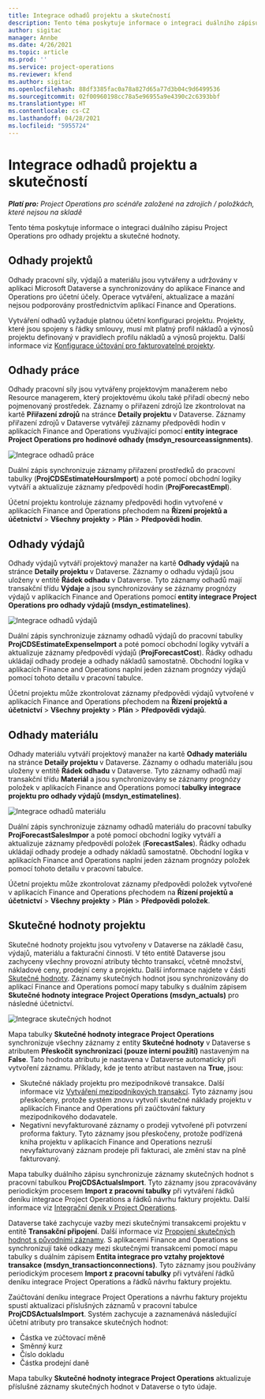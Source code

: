 ```yaml
---
title: Integrace odhadů projektu a skutečností
description: Tento téma poskytuje informace o integraci duálního zápisu Project Operations pro odhady projektu a skutečné hodnoty.
author: sigitac
manager: Annbe
ms.date: 4/26/2021
ms.topic: article
ms.prod: ''
ms.service: project-operations
ms.reviewer: kfend
ms.author: sigitac
ms.openlocfilehash: 88df3385fac0a78a827d65a77d3b04c9d6499536
ms.sourcegitcommit: 02f00960198cc78a5e96955a9e4390c2c6393bbf
ms.translationtype: HT
ms.contentlocale: cs-CZ
ms.lasthandoff: 04/28/2021
ms.locfileid: "5955724"
---
```

# <a name="project-estimates-and-actuals-integration"></a>Integrace odhadů projektu a skutečností

_**Platí pro:** Project Operations pro scénáře založené na zdrojích / položkách, které nejsou na skladě_

Tento téma poskytuje informace o integraci duálního zápisu Project Operations pro odhady projektu a skutečné hodnoty.

## <a name="project-estimates"></a>Odhady projektů

Odhady pracovní síly, výdajů a materiálu jsou vytvářeny a udržovány v aplikaci Microsoft Dataverse a synchronizovány do aplikace Finance and Operations pro účetní účely. Operace vytváření, aktualizace a mazání nejsou podporovány prostřednictvím aplikací Finance and Operations.

Vytváření odhadů vyžaduje platnou účetní konfiguraci projektu. Projekty, které jsou spojeny s řádky smlouvy, musí mít platný profil nákladů a výnosů projektu definovaný v pravidlech profilu nákladů a výnosů projektu. Další informace viz [Konfigurace účtování pro fakturovatelné projekty](../project-accounting/configure-accounting-billable-projects.md#configure-project-cost-and-revenue-profile-rules).

## <a name="labor-estimates"></a>Odhady práce

Odhady pracovní síly jsou vytvářeny projektovým manažerem nebo Resource managerem, který projektovému úkolu také přiřadí obecný nebo pojmenovaný prostředek. Záznamy o přiřazení zdrojů lze zkontrolovat na kartě **Přiřazení zdrojů** na stránce **Detaily projektu** v Dataverse. Záznamy přiřazení zdrojů v Dataverse vytvářejí záznamy předpovědi hodin v aplikacích Finance and Operations využívající pomocí **entity integrace Project Operations pro hodinové odhady (msdyn\_resourceassignments)**.

   ![Integrace odhadů práce](./Media/DW4LaborEstimates.png)

Duální zápis synchronizuje záznamy přiřazení prostředků do pracovní tabulky (**ProjCDSEstimateHoursImport**) a poté pomocí obchodní logiky vytváří a aktualizuje záznamy předpovědí hodin (**ProjForecastEmpl**).

Účetní projektu kontroluje záznamy předpovědi hodin vytvořené v aplikacích Finance and Operations přechodem na **Řízení projektů a účetnictví** > **Všechny projekty** > **Plán** > **Předpovědi hodin**.

## <a name="expense-estimates"></a>Odhady výdajů

Odhady výdajů vytváří projektový manažer na kartě **Odhady výdajů** na stránce **Detaily projektu** v Dataverse. Záznamy o odhadu výdajů jsou uloženy v entitě **Řádek odhadu** v Dataverse. Tyto záznamy odhadů mají transakční třídu **Výdaje** a jsou synchronizovány se záznamy prognózy výdajů v aplikacích Finance and Operations pomocí **entity integrace Project Operations pro odhady výdajů (msdyn\_estimatelines)**.

   ![Integrace odhadů výdajů](./Media/DW4ExpenseEstimates.png)

Duální zápis synchronizuje záznamy odhadů výdajů do pracovní tabulky **ProjCDSEstimateExpenseImport** a poté pomocí obchodní logiky vytváří a aktualizuje záznamy předpovědí výdajů (**ProjForecastCost**). Řádky odhadu ukládají odhady prodeje a odhady nákladů samostatně. Obchodní logika v aplikacích Finance and Operations naplní jeden záznam prognózy výdajů pomocí tohoto detailu v pracovní tabulce.

Účetní projektu může zkontrolovat záznamy předpovědi výdajů vytvořené v aplikacích Finance and Operations přechodem na **Řízení projektů a účetnictví** > **Všechny projekty** > **Plán** > **Předpovědi výdajů**.

## <a name="material-estimates"></a>Odhady materiálu

Odhady materiálu vytváří projektový manažer na kartě **Odhady materiálu** na stránce **Detaily projektu** v Dataverse. Záznamy o odhadu materiálu jsou uloženy v entitě **Řádek odhadu** v Dataverse. Tyto záznamy odhadů mají transakční třídu **Materiál** a jsou synchronizovány se záznamy prognózy položek v aplikacích Finance and Operations pomocí **tabulky integrace projektu pro odhady výdajů (msdyn\_estimatelines)**.

   ![Integrace odhadů materiálu](./Media/DW4MaterialEstimates.png)

Duální zápis synchronizuje záznamy odhadů materiálu do pracovní tabulky **ProjForecastSalesImpor** a poté pomocí obchodní logiky vytváří a aktualizuje záznamy předpovědí položek (**ForecastSales**). Řádky odhadu ukládají odhady prodeje a odhady nákladů samostatně. Obchodní logika v aplikacích Finance and Operations naplní jeden záznam prognózy položek pomocí tohoto detailu v pracovní tabulce.

Účetní projektu může zkontrolovat záznamy předpovědi položek vytvořené v aplikacích Finance and Operations přechodem na **Řízení projektů a účetnictví** > **Všechny projekty** > **Plán** > **Předpovědi položek**.

## <a name="project-actuals"></a>Skutečné hodnoty projektu

Skutečné hodnoty projektu jsou vytvořeny v Dataverse na základě času, výdajů, materiálu a fakturační činnosti. V této entitě Dataverse jsou zachyceny všechny provozní atributy těchto transakcí, včetně množství, nákladové ceny, prodejní ceny a projektu. Další informace najdete v části [Skutečné hodnoty](../actuals/actuals-overview.md). Záznamy skutečných hodnot jsou synchronizovány do aplikací Finance and Operations pomocí mapy tabulky s duálním zápisem **Skutečné hodnoty integrace Project Operations (msdyn\_actuals)** pro následné účetnictví.

   ![Integrace skutečných hodnot](./Media/DW4Actuals.png)

Mapa tabulky **Skutečné hodnoty integrace Project Operations** synchronizuje všechny záznamy z entity **Skutečné hodnoty** v Dataverse s atributem **Přeskočit synchronizaci (pouze interní použití)** nastaveným na **False**. Tato hodnota atributu je nastavena v Dataverse automaticky při vytvoření záznamu. Příklady, kde je tento atribut nastaven na **True**, jsou:

  - Skutečné náklady projektu pro mezipodnikové transakce. Další informace viz [Vytváření mezipodnikových transakcí](../project-accounting/create-intercompany-transactions.md). Tyto záznamy jsou přeskočeny, protože systém znovu vytvoří skutečné náklady projektu v aplikacích Finance and Operations při zaúčtování faktury mezipodnikového dodavatele.
  - Negativní nevyfakturované záznamy o prodeji vytvořené při potvrzení proforma faktury. Tyto záznamy jsou přeskočeny, protože podřízená kniha projektu v aplikacích Finance and Operations nezruší nevyfakturovaný záznam prodeje při fakturaci, ale změní stav na plně fakturovaný.

Mapa tabulky duálního zápisu synchronizuje záznamy skutečných hodnot s pracovní tabulkou **ProjCDSActualsImport**. Tyto záznamy jsou zpracovávány periodickým procesem **Import z pracovní tabulky** při vytváření řádků deníku integrace Project Operations a řádků návrhu faktury projektu. Další informace viz [Integrační deník v Project Operations](../project-accounting/project-operations-integration-journal.md).

Dataverse také zachycuje vazby mezi skutečnými transakcemi projektu v entitě **Transakční připojení**. Další informace viz [Propojení skutečných hodnot s původními záznamy](../actuals/linkingactuals.md). S aplikacemi Finance and Operations se synchronizují také odkazy mezi skutečnými transakcemi pomocí mapu tabulky s duálním zápisem **Entita integrace pro vztahy projektové transakce (msdyn\_transactionconnections)**. Tyto záznamy jsou používány periodickým procesem **Import z pracovní tabulky** při vytváření řádků deníku integrace Project Operations a řádků návrhu faktury projektu.

Zaúčtování deníku integrace Project Operations a návrhu faktury projektu spustí aktualizaci příslušných záznamů v pracovní tabulce **ProjCDSActualsImport**. Systém zachycuje a zaznamenává následující účetní atributy pro transakce skutečných hodnot:

- Částka ve zúčtovací měně
- Směnný kurz
- Číslo dokladu
- Částka prodejní daně

Mapa tabulky **Skutečné hodnoty integrace Project Operations** aktualizuje příslušné záznamy skutečných hodnot v Dataverse o tyto údaje.
